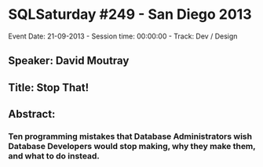 # SQLSaturday #249 - San Diego 2013
Event Date: 21-09-2013 - Session time: 00:00:00 - Track: Dev / Design
## Speaker: David Moutray
## Title: Stop That!
## Abstract:
### Ten programming mistakes that Database Administrators wish Database Developers would stop making, why they make them, and what to do instead.
